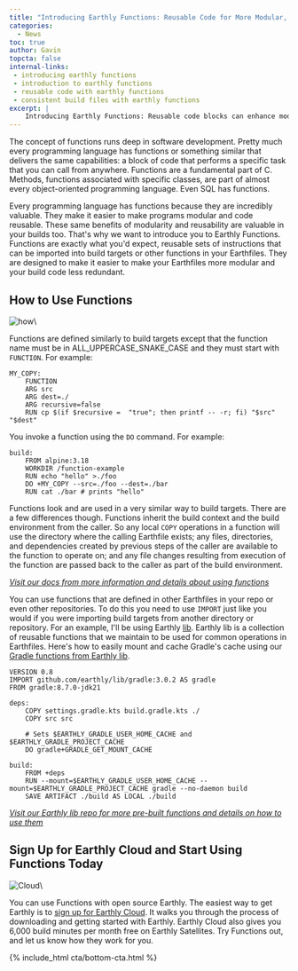 ```yaml
---
title: "Introducing Earthly Functions: Reusable Code for More Modular, Consistent Build Files"
categories:
  - News
toc: true
author: Gavin
topcta: false
internal-links:
 - introducing earthly functions
 - introduction to earthly functions
 - reusable code with earthly functions
 - consistent build files with earthly functions 
excerpt: |
    Introducing Earthly Functions: Reusable code blocks can enhance modularity and consistency in your Earthfiles.
---
```


The concept of functions runs deep in software development. Pretty much every programming language has functions or something similar that delivers the same capabilities: a block of code that performs a specific task that you can call from anywhere. Functions are a fundamental part of C. Methods, functions associated with specific classes, are part of almost every object-oriented programming language. Even SQL has functions.

Every programming language has functions because they are incredibly valuable. They make it easier to make programs modular and code reusable. These same benefits of modularity and reusability are valuable in your builds too. That's why we want to introduce you to Earthly Functions. Functions are exactly what you'd expect, reusable sets of instructions that can be imported into build targets or other functions in your Earthfiles. They are designed to make it easier to make your Earthfiles more modular and your build code less redundant.

## How to Use Functions

![how]({{site.images}}{{page.slug}}/how.png)\

Functions are defined similarly to build targets except that the function name must be in ALL_UPPERCASE_SNAKE_CASE and they must start with `FUNCTION`. For example:

~~~{.dockerfile caption="Earthfile"}
MY_COPY:
    FUNCTION
    ARG src
    ARG dest=./
    ARG recursive=false
    RUN cp $(if $recursive =  "true"; then printf -- -r; fi) "$src" "$dest"
~~~

You invoke a function using the `DO` command. For example:

~~~{.dockerfile caption="Earthfile"}
build:
    FROM alpine:3.18
    WORKDIR /function-example
    RUN echo "hello" >./foo
    DO +MY_COPY --src=./foo --dest=./bar
    RUN cat ./bar # prints "hello"
~~~

Functions look and are used in a very similar way to build targets. There are a few differences though. Functions inherit the build context and the build environment from the caller. So any local `COPY` operations in a function will use the directory where the calling Earthfile exists; any files, directories, and dependencies created by previous steps of the caller are available to the function to operate on; and any file changes resulting from execution of the function are passed back to the caller as part of the build environment.

_[Visit our docs from more information and details about using functions](https://docs.earthly.dev/docs/guides/functions)_

You can use functions that are defined in other Earthfiles in your repo or even other repositories. To do this you need to use `IMPORT` just like you would if you were importing build targets from another directory or repository. For an example, I'll be using Earthly [lib](https://github.com/earthly/lib). Earthly lib is a collection of reusable functions that we maintain to be used for common operations in Earthfiles. Here's how to easily mount and cache Gradle's cache using our [Gradle functions from Earthly lib](https://github.com/earthly/lib/tree/main/gradle).

~~~{.dockerfile caption="Earthfile"}
VERSION 0.8
IMPORT github.com/earthly/lib/gradle:3.0.2 AS gradle
FROM gradle:8.7.0-jdk21

deps:
    COPY settings.gradle.kts build.gradle.kts ./
    COPY src src

    # Sets $EARTHLY_GRADLE_USER_HOME_CACHE and $EARTHLY_GRADLE_PROJECT_CACHE
    DO gradle+GRADLE_GET_MOUNT_CACHE

build:
    FROM +deps
    RUN --mount=$EARTHLY_GRADLE_USER_HOME_CACHE --mount=$EARTHLY_GRADLE_PROJECT_CACHE gradle --no-daemon build
    SAVE ARTIFACT ./build AS LOCAL ./build
~~~

_[Visit our Earthly lib repo for more pre-built functions and details on how to use them](https://github.com/earthly/lib/tree/main)_

## Sign Up for Earthly Cloud and Start Using Functions Today

![Cloud]({{site.images}}{{page.slug}}/cloud.png)\

You can use Functions with open source Earthly. The easiest way to get Earthly is to [sign up for Earthly Cloud](https://cloud.earthly.dev/login). It walks you through the process of downloading and getting started with Earthly. Earthly Cloud also gives you 6,000 build minutes per month free on Earthly Satellites. Try Functions out, and let us know how they work for you.

{% include_html cta/bottom-cta.html %}
